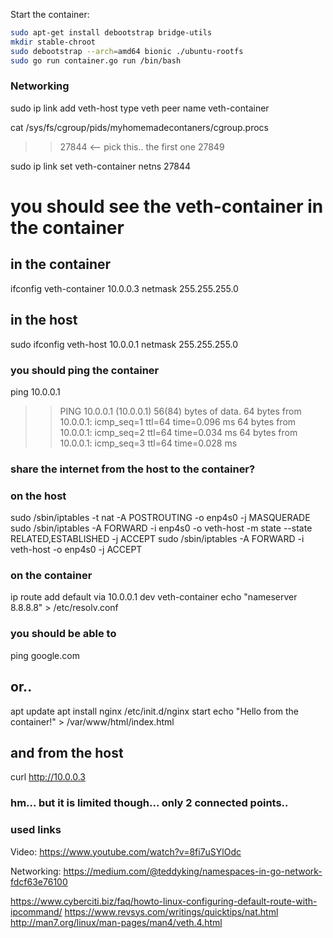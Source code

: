 Start the container:
```bash
sudo apt-get install debootstrap bridge-utils
mkdir stable-chroot
sudo debootstrap --arch=amd64 bionic ./ubuntu-rootfs
sudo go run container.go run /bin/bash

```







### Networking

sudo ip link add veth-host type veth peer name veth-container

cat /sys/fs/cgroup/pids/myhomemadecontaners/cgroup.procs 
>> 27844 <-- pick this.. the first one
>> 27849

sudo ip link set veth-container netns 27844
# you should see the veth-container in the container

## in the container

ifconfig veth-container 10.0.0.3 netmask 255.255.255.0

## in the host

sudo ifconfig veth-host 10.0.0.1 netmask 255.255.255.0

### you should ping the container

ping 10.0.0.1
>> PING 10.0.0.1 (10.0.0.1) 56(84) bytes of data.
>> 64 bytes from 10.0.0.1: icmp_seq=1 ttl=64 time=0.096 ms
>> 64 bytes from 10.0.0.1: icmp_seq=2 ttl=64 time=0.034 ms
>> 64 bytes from 10.0.0.1: icmp_seq=3 ttl=64 time=0.028 ms

### share the internet from the host to the container?

### on the host
sudo /sbin/iptables -t nat -A POSTROUTING -o enp4s0 -j MASQUERADE
sudo /sbin/iptables -A FORWARD -i enp4s0 -o veth-host -m state --state RELATED,ESTABLISHED -j ACCEPT
sudo /sbin/iptables -A FORWARD -i veth-host -o enp4s0 -j ACCEPT


### on the container
ip route add default via 10.0.0.1 dev veth-container
echo "nameserver 8.8.8.8" > /etc/resolv.conf

### you should be able to

ping google.com

## or..

apt update
apt install nginx
/etc/init.d/nginx start
echo "Hello from the container!" > /var/www/html/index.html 

## and from the host

curl http://10.0.0.3

### hm... but it is limited though... only 2 connected points.. 




### used links



Video: https://www.youtube.com/watch?v=8fi7uSYlOdc

Networking: https://medium.com/@teddyking/namespaces-in-go-network-fdcf63e76100

https://www.cyberciti.biz/faq/howto-linux-configuring-default-route-with-ipcommand/
https://www.revsys.com/writings/quicktips/nat.html
http://man7.org/linux/man-pages/man4/veth.4.html

